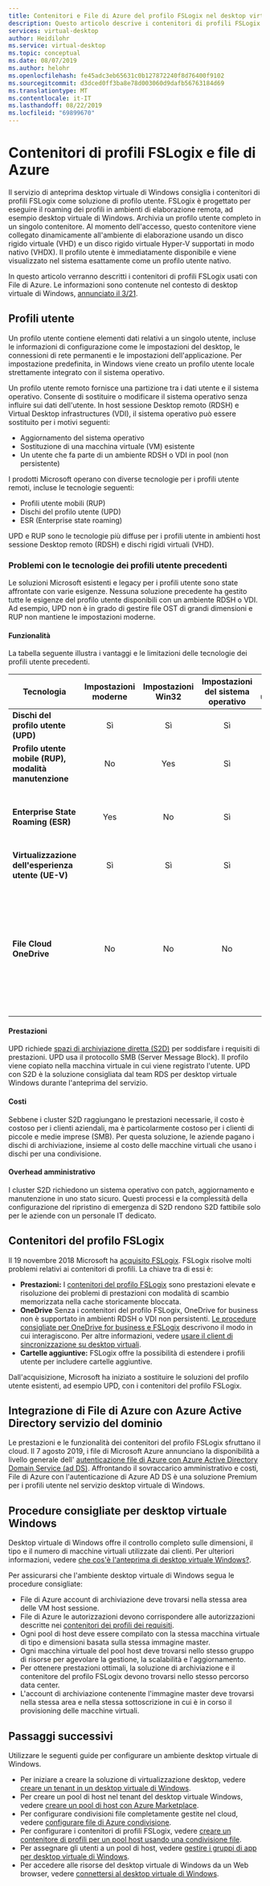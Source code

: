 ```yaml
---
title: Contenitori e File di Azure del profilo FSLogix nel desktop virtuale di Windows-Azure
description: Questo articolo descrive i contenitori di profili FSLogix all'interno di un desktop virtuale di Windows e di file di Azure.
services: virtual-desktop
author: Heidilohr
ms.service: virtual-desktop
ms.topic: conceptual
ms.date: 08/07/2019
ms.author: helohr
ms.openlocfilehash: fe45adc3eb65631c0b127872240f8d76400f9102
ms.sourcegitcommit: d3dced0ff3ba8e78d003060d9dafb56763184d69
ms.translationtype: MT
ms.contentlocale: it-IT
ms.lasthandoff: 08/22/2019
ms.locfileid: "69899670"
---
```

# <a name="fslogix-profile-containers-and-azure-files"></a>Contenitori di profili FSLogix e file di Azure

Il servizio di anteprima desktop virtuale di Windows consiglia i contenitori di profili FSLogix come soluzione di profilo utente. FSLogix è progettato per eseguire il roaming dei profili in ambienti di elaborazione remota, ad esempio desktop virtuale di Windows. Archivia un profilo utente completo in un singolo contenitore. Al momento dell'accesso, questo contenitore viene collegato dinamicamente all'ambiente di elaborazione usando un disco rigido virtuale (VHD) e un disco rigido virtuale Hyper-V supportati in modo nativo (VHDX). Il profilo utente è immediatamente disponibile e viene visualizzato nel sistema esattamente come un profilo utente nativo.

In questo articolo verranno descritti i contenitori di profili FSLogix usati con File di Azure. Le informazioni sono contenute nel contesto di desktop virtuale di Windows, [annunciato il 3/21](https://www.microsoft.com/microsoft-365/blog/2019/03/21/windows-virtual-desktop-public-preview/).

## <a name="user-profiles"></a>Profili utente

Un profilo utente contiene elementi dati relativi a un singolo utente, incluse le informazioni di configurazione come le impostazioni del desktop, le connessioni di rete permanenti e le impostazioni dell'applicazione. Per impostazione predefinita, in Windows viene creato un profilo utente locale strettamente integrato con il sistema operativo.

Un profilo utente remoto fornisce una partizione tra i dati utente e il sistema operativo. Consente di sostituire o modificare il sistema operativo senza influire sui dati dell'utente. In host sessione Desktop remoto (RDSH) e Virtual Desktop infrastructures (VDI), il sistema operativo può essere sostituito per i motivi seguenti:

- Aggiornamento del sistema operativo
- Sostituzione di una macchina virtuale (VM) esistente
- Un utente che fa parte di un ambiente RDSH o VDI in pool (non persistente)

I prodotti Microsoft operano con diverse tecnologie per i profili utente remoti, incluse le tecnologie seguenti:
- Profili utente mobili (RUP)
- Dischi del profilo utente (UPD)
- ESR (Enterprise state roaming)

UPD e RUP sono le tecnologie più diffuse per i profili utente in ambienti host sessione Desktop remoto (RDSH) e dischi rigidi virtuali (VHD).

### <a name="challenges-with-previous-user-profile-technologies"></a>Problemi con le tecnologie dei profili utente precedenti

Le soluzioni Microsoft esistenti e legacy per i profili utente sono state affrontate con varie esigenze. Nessuna soluzione precedente ha gestito tutte le esigenze del profilo utente disponibili con un ambiente RDSH o VDI. Ad esempio, UPD non è in grado di gestire file OST di grandi dimensioni e RUP non mantiene le impostazioni moderne.

#### <a name="functionality"></a>Funzionalità

La tabella seguente illustra i vantaggi e le limitazioni delle tecnologie dei profili utente precedenti.

| Tecnologia | Impostazioni moderne | Impostazioni Win32 | Impostazioni del sistema operativo | Dati utente | Supportato nello SKU del server | Archiviazione back-end in Azure | Archiviazione back-end locale | Supporto della versione | Ora di accesso successiva |Note|
| ---------- | :-------------: | :------------: | :---------: | --------: | :---------------------: | :-----------------------: | :--------------------------: | :-------------: | :---------------------: |-----|
| **Dischi del profilo utente (UPD)** | Sì | Sì | Sì | Sì | Sì | No | Sì | Win 7 + | Yes | |
| **Profilo utente mobile (RUP), modalità manutenzione** | No | Yes | Sì | Sì | Sì| No | Sì | Win 7 + | No | |
| **Enterprise State Roaming (ESR)** | Yes | No | Sì | No | Vedere le note | Sì | No | Windows 10 | No | Funzioni nello SKU del server ma nessuna interfaccia utente di supporto |
| **Virtualizzazione dell'esperienza utente (UE-V)** | Sì | Sì | Sì | No | Sì | No | Sì | Win 7 + | No |  |
| **File Cloud OneDrive** | No | No | No | Sì | Vedere le note | Vedere le note  | Vedere le note | Win 10 RS3 | No | Non testato nello SKU del server. L'archiviazione back-end in Azure dipende dal client di sincronizzazione. Per l'archiviazione back-end locale è necessario un client di sincronizzazione. |

#### <a name="performance"></a>Prestazioni

UPD richiede [spazi di archiviazione diretta (S2D)](https://docs.microsoft.com/windows-server/remote/remote-desktop-services/rds-storage-spaces-direct-deployment) per soddisfare i requisiti di prestazioni. UPD usa il protocollo SMB (Server Message Block). Il profilo viene copiato nella macchina virtuale in cui viene registrato l'utente. UPD con S2D è la soluzione consigliata dal team RDS per desktop virtuale Windows durante l'anteprima del servizio.  

#### <a name="cost"></a>Costi

Sebbene i cluster S2D raggiungano le prestazioni necessarie, il costo è costoso per i clienti aziendali, ma è particolarmente costoso per i clienti di piccole e medie imprese (SMB). Per questa soluzione, le aziende pagano i dischi di archiviazione, insieme al costo delle macchine virtuali che usano i dischi per una condivisione.

#### <a name="administrative-overhead"></a>Overhead amministrativo

I cluster S2D richiedono un sistema operativo con patch, aggiornamento e manutenzione in uno stato sicuro. Questi processi e la complessità della configurazione del ripristino di emergenza di S2D rendono S2D fattibile solo per le aziende con un personale IT dedicato.

## <a name="fslogix-profile-containers"></a>Contenitori del profilo FSLogix

Il 19 novembre 2018 Microsoft ha [acquisito FSLogix](https://blogs.microsoft.com/blog/2018/11/19/microsoft-acquires-fslogix-to-enhance-the-office-365-virtualization-experience/). FSLogix risolve molti problemi relativi ai contenitori di profili. La chiave tra di essi è:

- **Prestazioni:** I [contenitori del profilo FSLogix](https://fslogix.com/products/profile-containers) sono prestazioni elevate e risoluzione dei problemi di prestazioni con modalità di scambio memorizzata nella cache storicamente bloccata.
- **OneDrive** Senza i contenitori del profilo FSLogix, OneDrive for business non è supportato in ambienti RDSH o VDI non persistenti. [Le procedure consigliate per OneDrive for business e FSLogix](https://fslogix.com/products/technical-faqs/284-onedrive-for-business-and-fslogix-best-practices) descrivono il modo in cui interagiscono. Per altre informazioni, vedere [usare il client di sincronizzazione su desktop virtuali](https://docs.microsoft.com/deployoffice/rds-onedrive-business-vdi).
- **Cartelle aggiuntive:** FSLogix offre la possibilità di estendere i profili utente per includere cartelle aggiuntive.

Dall'acquisizione, Microsoft ha iniziato a sostituire le soluzioni del profilo utente esistenti, ad esempio UPD, con i contenitori del profilo FSLogix.

## <a name="azure-files-integration-with-azure-active-directory-domain-service"></a>Integrazione di File di Azure con Azure Active Directory servizio del dominio

Le prestazioni e le funzionalità dei contenitori del profilo FSLogix sfruttano il cloud. Il 7 agosto 2019, i file di Microsoft Azure annunciano la disponibilità a livello generale dell' [autenticazione file di Azure con Azure Active Directory Domain Service (ad DS)](https://docs.microsoft.com/en-us/azure/storage/files/storage-files-active-directory-overview). Affrontando il sovraccarico amministrativo e costi, File di Azure con l'autenticazione di Azure AD DS è una soluzione Premium per i profili utente nel servizio desktop virtuale di Windows.

## <a name="best-practices-for-windows-virtual-desktop"></a>Procedure consigliate per desktop virtuale Windows

Desktop virtuale di Windows offre il controllo completo sulle dimensioni, il tipo e il numero di macchine virtuali utilizzate dai clienti. Per ulteriori informazioni, vedere [che cos'è l'anteprima di desktop virtuale Windows?](overview.md).

Per assicurarsi che l'ambiente desktop virtuale di Windows segua le procedure consigliate:

- File di Azure account di archiviazione deve trovarsi nella stessa area delle VM host sessione.
- File di Azure le autorizzazioni devono corrispondere alle autorizzazioni descritte nei [contenitori dei profili dei requisiti](https://docs.microsoft.com/fslogix/overview#requirements).
- Ogni pool di host deve essere compilato con la stessa macchina virtuale di tipo e dimensioni basata sulla stessa immagine master.
- Ogni macchina virtuale del pool host deve trovarsi nello stesso gruppo di risorse per agevolare la gestione, la scalabilità e l'aggiornamento.
- Per ottenere prestazioni ottimali, la soluzione di archiviazione e il contenitore del profilo FSLogix devono trovarsi nello stesso percorso data center.
- L'account di archiviazione contenente l'immagine master deve trovarsi nella stessa area e nella stessa sottoscrizione in cui è in corso il provisioning delle macchine virtuali.

## <a name="next-steps"></a>Passaggi successivi

Utilizzare le seguenti guide per configurare un ambiente desktop virtuale di Windows.

- Per iniziare a creare la soluzione di virtualizzazione desktop, vedere [creare un tenant in un desktop virtuale di Windows](tenant-setup-azure-active-directory.md).
- Per creare un pool di host nel tenant del desktop virtuale Windows, vedere [creare un pool di host con Azure Marketplace](create-host-pools-azure-marketplace.md).
- Per configurare condivisioni file completamente gestite nel cloud, vedere [configurare file di Azure condivisione](/azure/storage/files/storage-files-active-directory-enable).
- Per configurare i contenitori di profili FSLogix, vedere [creare un contenitore di profili per un pool host usando una condivisione file](create-host-pools-user-profile.md).
- Per assegnare gli utenti a un pool di host, vedere [gestire i gruppi di app per desktop virtuale di Windows](manage-app-groups.md).
- Per accedere alle risorse del desktop virtuale di Windows da un Web browser, vedere [connettersi al desktop virtuale di Windows](connect-web.md).
